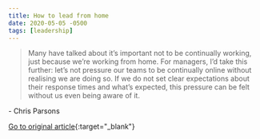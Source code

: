 ```yaml
---
title: How to lead from home
date: 2020-05-05 -0500
tags: [leadership]
---
```


> Many have talked about it’s important not to be continually working, just because we’re working from home. For managers, I’d take this further: let’s not pressure our teams to be continually online without realising we are doing so. If we do not set clear expectations about their response times and what’s expected, this pressure can be felt without us even being aware of it.

\- Chris Parsons

[Go to original article](https://www.linkedin.com/pulse/how-lead-from-home-chris-parsons?utm_source=pronouncedjerry&utm_medium=blog&utm_campaign=posts){:target="_blank"}